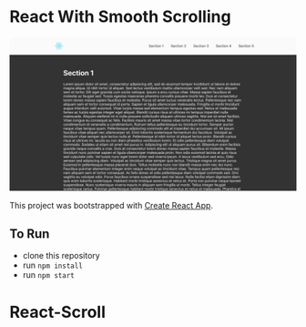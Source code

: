 # React With Smooth Scrolling

![React with Smooth Scrolling](./images/cover.png)

This project was bootstrapped with [Create React App](https://github.com/facebook/create-react-app).

## To Run

- clone this repository
- run `npm install`
- run `npm start`
# React-Scroll
